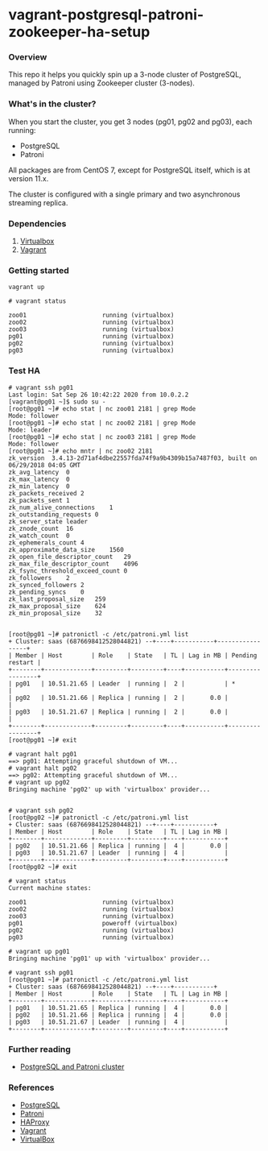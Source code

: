 vagrant-postgresql-patroni-zookeeper-ha-setup
======================================

### Overview

This repo it helps you quickly spin up a 3-node cluster of PostgreSQL, managed by Patroni using Zookeeper cluster (3-nodes).

### What's in the cluster?

When you start the cluster, you get 3 nodes (pg01, pg02 and pg03), each running:

  - PostgreSQL
  - Patroni

All packages are from CentOS 7, except for PostgreSQL itself, which is at version 11.x.

The cluster is configured with a single primary and two asynchronous streaming replica.

### Dependencies
1. [Virtualbox](https://www.virtualbox.org/wiki/Downloads)
2. [Vagrant](http://www.vagrantup.com/downloads.html)

### Getting started

`vagrant up`

```
# vagrant status 

zoo01                     running (virtualbox)
zoo02                     running (virtualbox)
zoo03                     running (virtualbox)
pg01                      running (virtualbox)
pg02                      running (virtualbox)
pg03                      running (virtualbox)

```
### Test HA

```
# vagrant ssh pg01
Last login: Sat Sep 26 10:42:22 2020 from 10.0.2.2
[vagrant@pg01 ~]$ sudo su -
[root@pg01 ~]# echo stat | nc zoo01 2181 | grep Mode
Mode: follower
[root@pg01 ~]# echo stat | nc zoo02 2181 | grep Mode
Mode: leader
[root@pg01 ~]# echo stat | nc zoo03 2181 | grep Mode
Mode: follower
[root@pg01 ~]# echo mntr | nc zoo02 2181
zk_version	3.4.13-2d71af4dbe22557fda74f9a9b4309b15a7487f03, built on 06/29/2018 04:05 GMT
zk_avg_latency	0
zk_max_latency	0
zk_min_latency	0
zk_packets_received	2
zk_packets_sent	1
zk_num_alive_connections	1
zk_outstanding_requests	0
zk_server_state	leader
zk_znode_count	16
zk_watch_count	0
zk_ephemerals_count	4
zk_approximate_data_size	1560
zk_open_file_descriptor_count	29
zk_max_file_descriptor_count	4096
zk_fsync_threshold_exceed_count	0
zk_followers	2
zk_synced_followers	2
zk_pending_syncs	0
zk_last_proposal_size	259
zk_max_proposal_size	624
zk_min_proposal_size	32


[root@pg01 ~]# patronictl -c /etc/patroni.yml list
+ Cluster: saas (6876698412528044821) --+----+-----------+-----------------+
| Member | Host        | Role    | State   | TL | Lag in MB | Pending restart |
+--------+-------------+---------+---------+----+-----------+-----------------+
| pg01   | 10.51.21.65 | Leader  | running |  2 |           | *               |
| pg02   | 10.51.21.66 | Replica | running |  2 |       0.0 |                 |
| pg03   | 10.51.21.67 | Replica | running |  2 |       0.0 |                 |
+--------+-------------+---------+---------+----+-----------+-----------------+
[root@pg01 ~]# exit

# vagrant halt pg01
==> pg01: Attempting graceful shutdown of VM...
# vagrant halt pg02
==> pg02: Attempting graceful shutdown of VM...
# vagrant up pg02
Bringing machine 'pg02' up with 'virtualbox' provider...


# vagrant ssh pg02
[root@pg02 ~]# patronictl -c /etc/patroni.yml list
+ Cluster: saas (6876698412528044821) --+----+-----------+
| Member | Host        | Role    | State   | TL | Lag in MB |
+--------+-------------+---------+---------+----+-----------+
| pg02   | 10.51.21.66 | Replica | running |  4 |       0.0 |
| pg03   | 10.51.21.67 | Leader  | running |  4 |           |
+--------+-------------+---------+---------+----+-----------+
[root@pg02 ~]# exit

# vagrant status 
Current machine states:

zoo01                     running (virtualbox)
zoo02                     running (virtualbox)
zoo03                     running (virtualbox)
pg01                      poweroff (virtualbox)
pg02                      running (virtualbox)
pg03                      running (virtualbox)

# vagrant up pg01
Bringing machine 'pg01' up with 'virtualbox' provider...

# vagrant ssh pg01
[root@pg01 ~]# patronictl -c /etc/patroni.yml list
+ Cluster: saas (6876698412528044821) --+----+-----------+
| Member | Host        | Role    | State   | TL | Lag in MB |
+--------+-------------+---------+---------+----+-----------+
| pg01   | 10.51.21.65 | Replica | running |  4 |       0.0 |
| pg02   | 10.51.21.66 | Replica | running |  4 |       0.0 |
| pg03   | 10.51.21.67 | Leader  | running |  4 |           |
+--------+-------------+---------+---------+----+-----------+
```

### Further reading

* [PostgreSQL and Patroni cluster](https://www.linode.com/docs/databases/postgresql/create-a-highly-available-postgresql-cluster-using-patroni-and-haproxy/#before-you-begin)

### References
* [PostgreSQL](https://www.postgresql.org)
* [Patroni](https://patroni.readthedocs.io/en/latest/)
* [HAProxy](https://www.haproxy.org/)
* [Vagrant](http://vagrantup.com)
* [VirtualBox](http://www.virtualbox.org)
